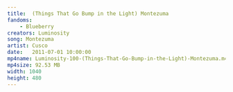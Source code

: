 ```yaml
---
title:  (Things That Go Bump in the Light) Montezuma
fandoms:
    - Blueberry
creators: Luminosity
song: Montezuma
artist: Cusco
date:   2011-07-01 10:00:00
mp4name: Luminosity-100-(Things-That-Go-Bump-in-the-Light)-Montezuma.m4v
mp4size: 92.53 MB
width: 1040
height: 480
---
```



  